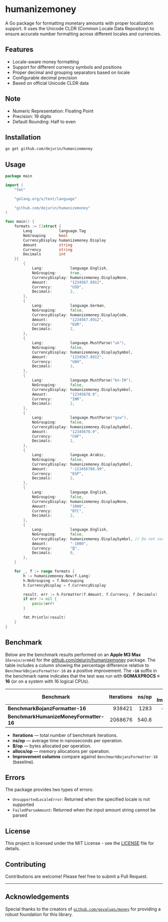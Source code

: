 # humanizemoney

A Go package for formatting monetary amounts with proper localization support. It uses the Unicode CLDR (Common Locale Data Repository) to ensure accurate number formatting across different locales and currencies.

## Features

- Locale-aware money formatting
- Support for different currency symbols and positions
- Proper decimal and grouping separators based on locale
- Configurable decimal precision
- Based on official Unicode CLDR data

## Note

- Numeric Representation: Floating Point
- Precision: 19 digits
- Default Rounding: Half to even

## Installation

```bash
go get github.com/dejurin/humanizemoney
```

## Usage

```go
package main

import (
	"fmt"

	"golang.org/x/text/language"

	"github.com/dejurin/humanizemoney"
)

func main() {
	formats := []struct {
		Lang            language.Tag
		NoGrouping      bool
		CurrencyDisplay humanizemoney.Display
		Amount          string
		Currency        string
		Decimals        int
	}{
		{
			Lang:            language.English,
			NoGrouping:      true,
			CurrencyDisplay: humanizemoney.DisplayNone,
			Amount:          "1234567.8912",
			Currency:        "USD",
			Decimals:        2,
		},
		{
			Lang:            language.German,
			NoGrouping:      false,
			CurrencyDisplay: humanizemoney.DisplayCode,
			Amount:          "1234567.8912",
			Currency:        "EUR",
			Decimals:        2,
		},
		{
			Lang:            language.MustParse("uk"),
			NoGrouping:      false,
			CurrencyDisplay: humanizemoney.DisplaySymbol,
			Amount:          "1234567.8912",
			Currency:        "UAH",
			Decimals:        3,
		},
		{
			Lang:            language.MustParse("bn-IN"),
			NoGrouping:      false,
			CurrencyDisplay: humanizemoney.DisplaySymbol,
			Amount:          "12345678.9",
			Currency:        "INR",
			Decimals:        2,
		},
		{
			Lang:            language.MustParse("gsw"),
			NoGrouping:      false,
			CurrencyDisplay: humanizemoney.DisplaySymbol,
			Amount:          "12345678.9",
			Currency:        "CHF",
			Decimals:        2,
		},
		{
			Lang:            language.Arabic,
			NoGrouping:      false,
			CurrencyDisplay: humanizemoney.DisplaySymbol,
			Amount:          "-123456789.99",
			Currency:        "EGP",
			Decimals:        2,
		},
		{
			Lang:            language.English,
			NoGrouping:      false,
			CurrencyDisplay: humanizemoney.DisplayNone,
			Amount:          "1000",
			Currency:        "BTC",
			Decimals:        2,
		},
		{
			Lang:            language.English,
			NoGrouping:      false,
			CurrencyDisplay: humanizemoney.DisplaySymbol, // Do not use DisplaySymbol | DisplayCode, since we are using custom currency, you can only use DisplayNone.
			Amount:          "-1000",
			Currency:        "₿",
			Decimals:        0,
		},
	}

	for _, f := range formats {
		h := humanizemoney.New(f.Lang)
		h.NoGrouping = f.NoGrouping
		h.CurrencyDisplay = f.CurrencyDisplay

		result, err := h.Formatter(f.Amount, f.Currency, f.Decimals)
		if err != nil {
			panic(err)
		}

		fmt.Println(result)
	}
}
```

## Benchmark

Below are the benchmark results performed on an **Apple M3 Max** (`darwin/arm64`) for the [github.com/dejurin/humanizemoney](https://github.com/dejurin/humanizemoney) package. The table includes a column showing the percentage difference relative to `BenchmarkBojanzFormatter-16` as a positive improvement. The **`-16`** suffix in the benchmark name indicates that the test was run with **GOMAXPROCS = 16** (or on a system with 16 logical CPUs).

| Benchmark                              | Iterations | ns/op  | ns/op Improvement | B/op  | B/op Improvement | allocs/op | allocs/op Improvement |
|----------------------------------------|-----------:|-------:|------------------:|------:|-----------------:|----------:|----------------------:|
| **BenchmarkBojanzFormatter-16**        |    938421  | 1283   | – (baseline)      | 1856  | – (baseline)     | 28        | – (baseline)         |
| **BenchmarkHumanizeMoneyFormatter-16** |   2068676  | 540.8  | +57.84%           | 472   | +74.56%          | 15        | +46.43%              |

- **Iterations** — total number of benchmark iterations.
- **ns/op** — average time in nanoseconds per operation.
- **B/op** — bytes allocated per operation.
- **allocs/op** — memory allocations per operation.
- **Improvement columns** compare against `BenchmarkBojanzFormatter-16` (baseline).

## Errors

The package provides two types of errors:

- `UnsupportedLocaleError`: Returned when the specified locale is not supported
- `FailedParseAmount`: Returned when the input amount string cannot be parsed

## License

This project is licensed under the MIT License - see the [LICENSE](LICENSE) file for details.

## Contributing

Contributions are welcome! Please feel free to submit a Pull Request.

---

## Acknowledgements

Special thanks to the creators of [`github.com/govalues/money`](https://github.com/govalues/money) for providing a robust foundation for this library.

